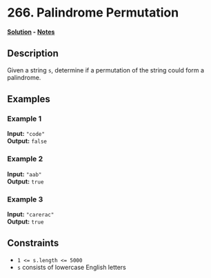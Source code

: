 # 266. Palindrome Permutation

**[Solution](./solution.c) - [Notes](./notes.md)**

## Description
Given a string `s`, determine if a permutation of the string could form a palindrome.

## Examples

### Example 1
**Input:** `"code"`  
**Output:** `false`

### Example 2
**Input:** `"aab"`  
**Output:** `true`

### Example 3
**Input:** `"carerac"`  
**Output:** `true`

## Constraints
- `1 <= s.length <= 5000`
- `s` consists of lowercase English letters
